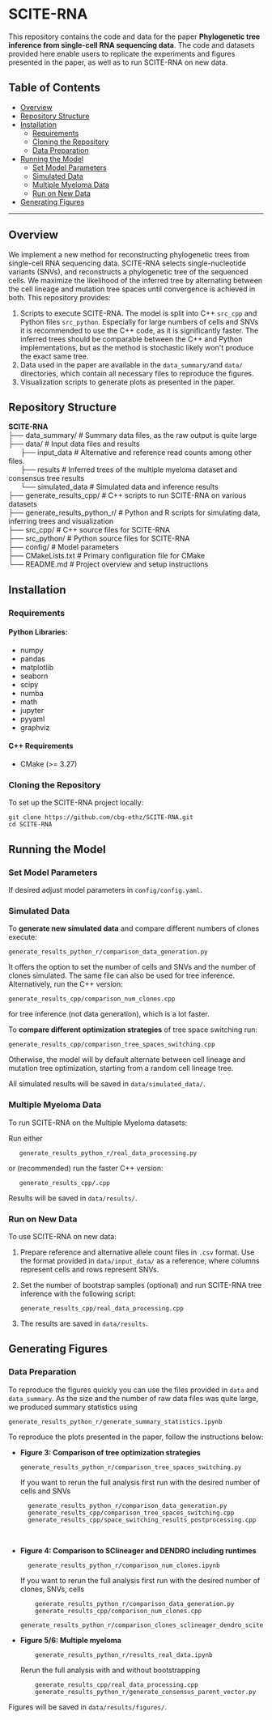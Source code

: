 # SCITE-RNA

This repository contains the code and data for the paper **Phylogenetic tree inference from single-cell RNA sequencing data**. 
The code and datasets provided here enable users to replicate the experiments and figures presented in the paper, as well as to run SCITE-RNA on new data.

## Table of Contents
- [Overview](#overview)
- [Repository Structure](#repository-structure)
- [Installation](#installation)
  - [Requirements](#requirements)
  - [Cloning the Repository](#cloning-the-repository)
  - [Data Preparation](#data-preparation)
- [Running the Model](#running-the-model)
  - [Set Model Parameters](#set-model-parameters)
  - [Simulated Data](#simulated-data)
  - [Multiple Myeloma Data](#multiple-myeloma-data)
  - [Run on New Data](#run-on-new-data)
- [Generating Figures](#generating-figures)

---

## Overview

We implement a new method for reconstructing phylogenetic trees from single-cell RNA sequencing data. 
SCITE-RNA selects single-nucleotide variants (SNVs), and reconstructs a phylogenetic tree of the sequenced cells. 
We maximize the likelihood of the inferred tree by alternating between the cell lineage and mutation tree spaces until convergence is achieved in both.
This repository provides:
1. Scripts to execute SCITE-RNA. The model is split into C++ `src_cpp` and Python files `src_python`. Especially for large numbers of cells and SNVs it is recommended to use the C++ code, as it is significantly faster. The inferred trees should be comparable between the C++ and Python implementations, but as the method is stochastic likely won't produce the exact same tree. 
2. Data used in the paper are available in the `data_summary/`and `data/` directories, which contain all necessary files to reproduce the figures.
3. Visualization scripts to generate plots as presented in the paper.


## Repository Structure

**SCITE-RNA**<br>
├── data_summary/               # Summary data files, as the raw output is quite large <br>
├── data/                       # Input data files and results <br>
&nbsp;&nbsp;&nbsp;&nbsp;&nbsp;&nbsp;├── input_data               # Alternative and reference read counts among other files. <br>
&nbsp;&nbsp;&nbsp;&nbsp;&nbsp;&nbsp;├── results                  # Inferred trees of the multiple myeloma dataset and consensus tree results <br>
&nbsp;&nbsp;&nbsp;&nbsp;&nbsp;&nbsp;└── simulated_data           # Simulated data and inference results <br>
├── generate_results_cpp/       # C++ scripts to run SCITE-RNA on various datasets <br>
├── generate_results_python_r/  # Python and R scripts for simulating data, inferring trees and visualization <br>
├── src_cpp/                    # C++ source files for SCITE-RNA <br>
├── src_python/                 # Python source files for SCITE-RNA <br>
├── config/                     # Model parameters <br>
├── CMakeLists.txt              # Primary configuration file for CMake <br>
└── README.md                   # Project overview and setup instructions

## Installation

### Requirements

#### Python Libraries:
- numpy
- pandas
- matplotlib
- seaborn
- scipy
- numba
- math
- jupyter
- pyyaml
- graphviz

#### C++ Requirements

- CMake (>= 3.27)

### Cloning the Repository

To set up the SCITE-RNA project locally:

    git clone https://github.com/cbg-ethz/SCITE-RNA.git
    cd SCITE-RNA


## Running the Model

### Set Model Parameters

If desired adjust model parameters in `config/config.yaml`.

### Simulated Data

To **generate new simulated data** and compare different numbers of clones execute:

    generate_results_python_r/comparison_data_generation.py

It offers the option to set the number of cells and SNVs and the number of clones simulated.
The same file can also be used for tree inference. Alternatively, run the C++ version:

    generate_results_cpp/comparison_num_clones.cpp 

for tree inference (not data generation), which is a lot faster.

To **compare different optimization strategies** of tree space switching run:

    generate_results_cpp/comparison_tree_spaces_switching.cpp

Otherwise, the model will by default alternate between cell lineage and
mutation tree optimization, starting from a random cell lineage tree. 

All simulated results will be saved in `data/simulated_data/`.

### Multiple Myeloma Data

To run SCITE-RNA on the Multiple Myeloma datasets:

Run either 

       generate_results_python_r/real_data_processing.py

or (recommended) run the faster C++ version:

       generate_results_cpp/.cpp

Results will be saved in `data/results/`.

### Run on New Data
To use SCITE-RNA on new data:

1. Prepare reference and alternative allele count files in `.csv` format. 
Use the format provided in `data/input_data/` as a reference, 
where columns represent cells and rows represent SNVs.

2. Set the number of bootstrap samples (optional) and run SCITE-RNA tree inference with the following script:

       generate_results_cpp/real_data_processing.cpp

3. The results are saved in `data/results`.


## Generating Figures

### Data Preparation

To reproduce the figures quickly you can use the files provided in `data` and `data_summary`. 
As the size and the number of raw data files was quite large, we produced summary statistics
using 

    generate_results_python_r/generate_summary_statistics.ipynb

To reproduce the plots presented in the paper, follow the instructions below:
        
- **Figure 3: Comparison of tree optimization strategies**

      generate_results_python_r/comparison_tree_spaces_switching.py

  If you want to rerun the full analysis first run with the desired number of cells and SNVs
  
        generate_results_python_r/comparison_data_generation.py
        generate_results_cpp/comparison_tree_spaces_switching.cpp
        generate_results_cpp/space_switching_results_postprocessing.cpp
<br>

- **Figure 4: Comparison to SClineager and DENDRO including runtimes**
        
        generate_results_python_r/comparison_num_clones.ipynb
   
  If you want to rerun the full analysis first run with the desired number of clones, SNVs, cells 
 
          generate_results_python_r/comparison_data_generation.py
          generate_results_cpp/comparison_num_clones.cpp
          generate_results_python_r/comparison_clones_sclineager_dendro_sciterna.R       
      
- **Figure 5/6: Multiple myeloma**
          
          generate_results_python_r/results_real_data.ipynb

  Rerun the full analysis with and without bootstrapping

          generate_results_cpp/real_data_processing.cpp
          generate_results_python_r/generate_consensus_parent_vector.py
 
Figures will be saved in `data/results/figures/`.